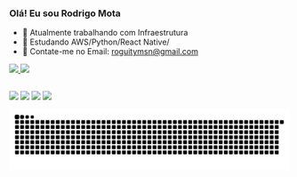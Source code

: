 ### Olá! Eu sou Rodrigo Mota 

- 🔭 Atualmente trabalhando com Infraestrutura
- 🌱 Estudando AWS/Python/React Native/
- 📩 Contate-me no Email: roguitymsn@gmail.com

<div>
  <a href="https://github.com/rodrigomota01">
  <img height="150em" src="https://github-readme-stats.vercel.app/api?username=rodrigomota01&show_icons=true&theme=merko&include_all_commits=true&count_private=true"/>
  <img height="150em" src="https://github-readme-stats.vercel.app/api/top-langs/?username=rodrigomota01&layout=compact&langs_count=7&theme=merko"/>
</div>
  
  ##
 <!-- 
<div style="display: inline_block"><br>
  <img align="center" alt="Rafa-Js" height="30" width="40" src="https://raw.githubusercontent.com/devicons/devicon/master/icons/javascript/javascript-plain.svg">
  <img align="center" alt="Rafa-HTML" height="30" width="40" src="https://raw.githubusercontent.com/devicons/devicon/master/icons/html5/html5-original.svg">
  <img align="center" alt="Rafa-CSS" height="30" width="40" src="https://raw.githubusercontent.com/devicons/devicon/master/icons/css3/css3-original.svg">
</div>
-->
  
 <!-- 
 [![Top Langs](https://github-readme-stats.vercel.app/api/top-langs/?username=rodrigomota01&layout=compact)](https://github.com/rodrigomota01)
-->
<div>
  <a href="https://www.youtube.com/" target="_blank"><img src="https://img.shields.io/badge/YouTube-FF0000?style=for-the-badge&logo=youtube&logoColor=white" target="_blank"></a>
 <a href="https://discord.gg/G9GPg5SA751111" target="_blank"><img src="https://img.shields.io/badge/Discord-7289DA?style=for-the-badge&logo=discord&logoColor=white" target="_blank"></a> 
  <a href = "mailto:roguitymsn@gmail.com"><img src="https://img.shields.io/badge/-Gmail-%23333?style=for-the-badge&logo=gmail&logoColor=white" target="_blank"></a>
  <a href="https://www.linkedin.com/in/rodrigomotasousa/" target="_blank"><img src="https://img.shields.io/badge/-LinkedIn-%230077B5?style=for-the-badge&logo=linkedin&logoColor=white" target="_blank"></a> 
 
  ![Snake animation](https://github.com/rodrigomota01/rodrigomota01/blob/output/github-contribution-grid-snake.svg)
 
</div>
  
  
